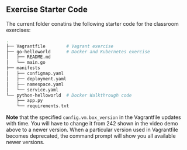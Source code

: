
## Exercise Starter Code
The current folder conatins the following starter code for the classroom exercises:
```bash
.
├── Vagrantfile        # Vagrant exercise
├── go-helloworld      # Docker and Kubernetes exercise
│   ├── README.md
│   └── main.go
├── manifests
│   ├── configmap.yaml
│   ├── deployment.yaml
│   ├── namespace.yaml
│   └── service.yaml
└── python-helloworld  # Docker Walkthrough code  
    ├── app.py
    └── requirements.txt
```


**Note** that the specified `config.vm.box_version` in the Vagrantfile updates with time. You will have to change it from 242 shown in the video demo above to a newer version. When a particular version used in Vagrantfile becomes deprecated, the command prompt will show you all available newer versions. 


